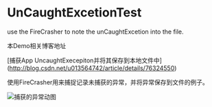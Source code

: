 # UnCaughtExcetionTest
use the FireCrasher to note the unCaughtExcetion into the file.

本Demo相关博客地址

[捕获App UncaughtExecepiton并将其保存到本地文件中]
(http://blog.csdn.net/u013564742/article/details/76324550)

使用FireCrasher用来捕捉记录未捕获的异常，并将异常保存到文件的例子。

![捕获的异常动图](http://on2eediez.bkt.clouddn.com/%E6%B5%8B%E8%AF%95%E6%9C%AA%E6%8D%95%E8%8E%B7%E5%BC%82%E5%B8%B8.gif)
